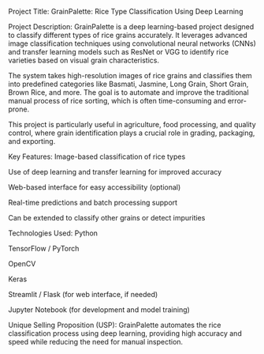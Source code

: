 Project Title:
GrainPalette: Rice Type Classification Using Deep Learning

Project Description:
GrainPalette is a deep learning-based project designed to classify different types of rice grains accurately. It leverages advanced image classification techniques using convolutional neural networks (CNNs) and transfer learning models such as ResNet or VGG to identify rice varieties based on visual grain characteristics.

The system takes high-resolution images of rice grains and classifies them into predefined categories like Basmati, Jasmine, Long Grain, Short Grain, Brown Rice, and more. The goal is to automate and improve the traditional manual process of rice sorting, which is often time-consuming and error-prone.

This project is particularly useful in agriculture, food processing, and quality control, where grain identification plays a crucial role in grading, packaging, and exporting.

Key Features:
Image-based classification of rice types

Use of deep learning and transfer learning for improved accuracy

Web-based interface for easy accessibility (optional)

Real-time predictions and batch processing support

Can be extended to classify other grains or detect impurities

Technologies Used:
Python

TensorFlow / PyTorch

OpenCV

Keras

Streamlit / Flask (for web interface, if needed)

Jupyter Notebook (for development and model training)

Unique Selling Proposition (USP):
GrainPalette automates the rice classification process using deep learning, providing high accuracy and speed while reducing the need for manual inspection.

